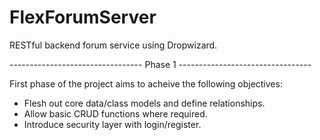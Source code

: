 FlexForumServer
===============

RESTful backend forum service using Dropwizard. 

--------------------------------- Phase 1 ---------------------------------

First phase of the project aims to acheive the following objectives:
  - Flesh out core data/class models and define relationships.
  - Allow basic CRUD functions where required.
  - Introduce security layer with login/register.
  

